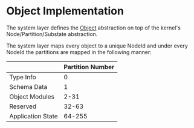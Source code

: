 # Object Implementation

The system layer defines the [Object](../application/object/README.md) abstraction on top of the
kernel's Node/Partition/Substate abstraction.

The system layer maps every object to a unique NodeId and under every NodeId the partitions are
mapped in the following manner:

|                   | Partition Number |
|-------------------|------------------|
| Type Info         | 0                |
| Schema Data       | 1                |
| Object Modules    | 2-31             |
| Reserved          | 32-63            |
| Application State | 64-255           |
